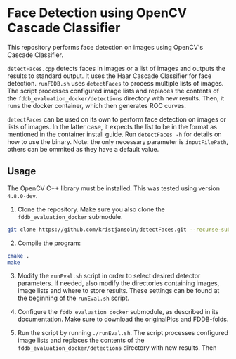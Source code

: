 # Face Detection using OpenCV Cascade Classifier

This repository performs face detection on images using OpenCV's Cascade Classifier.

`detectFaces.cpp` detects faces in images or a list of images and outputs the results to standard output. It uses the Haar Cascade Classifier for face detection. `runFDDB.sh` uses `detectFaces` to process multiple lists of images. The script processes configured image lists and replaces the contents of the `fddb_evaluation_docker/detections` directory with new results. Then, it runs the docker container, which then generates ROC curves.

`detectFaces` can be used on its own to perform face detection on images or lists of images. In the latter case, it expects the list to be in the format as mentioned in the container install guide. Run `detectFaces -h` for details on how to use the binary. Note: the only necessary parameter is `inputFilePath`, others can be ommited as they have a default value.

## Usage

The OpenCV C++ library must be installed. This was tested using version `4.8.0-dev`.

1. Clone the repository. Make sure you also clone the `fddb_evaluation_docker` submodule.
```sh
git clone https://github.com/kristjansoln/detectFaces.git --recurse-submodules 
```

2. Compile the program:

```sh
cmake .
make
```

3. Modify the `runEval.sh` script in order to select desired detector parameters. If needed, also modify the directories containing images, image lists and where to store results. These settings can be found at the beginning of the `runEval.sh` script. 

4. Configure the `fddb_evaluation_docker` submodule, as described in its documentation. Make sure to download the originalPics and FDDB-folds.

5. Run the script by running `./runEval.sh`. The script processes configured image lists and replaces the contents of the `fddb_evaluation_docker/detections` directory with new results. Then


